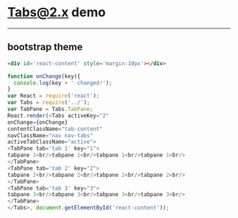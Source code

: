 # Tabs@2.x demo
---

<link rel="stylesheet" href="./index.css">

<style>
.rc-tabs-tabpane-hidden {
  display:none;
}
</style>


## bootstrap theme

````html
<div id='react-content' style='margin:10px'></div>
````

````js
function onChange(key){
  console.log(key + ' changed!');
}
var React = require('react');
var Tabs = require('../');
var TabPane = Tabs.TabPane;
React.render(<Tabs activeKey="2"
onChange={onChange}
contentClassName="tab-content"
navClassName="nav nav-tabs"
activeTabClassName="active">
<TabPane tab='tab 1' key="1">
tabpane 1<br/>tabpane 1<br/>tabpane 1<br/>tabpane 1<br/>
</TabPane>
<TabPane tab='tab 2' key="2">
tabpane 2<br/>tabpane 2<br/>tabpane 2<br/>tabpane 2<br/>
</TabPane>
<TabPane tab='tab 3' key="3">
tabpane 3<br/>tabpane 3<br/>tabpane 3<br/>tabpane 3<br/>
</TabPane>
</Tabs>, document.getElementById('react-content'));
````